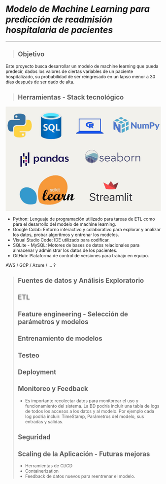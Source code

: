 # ***Modelo de Machine Learning para predicción de readmisión hospitalaria de pacientes***
---

> ## Objetivo
Este proyecto busca desarrollar un modelo de machine learning que pueda predecir, dados los valores de ciertas variables de un paciente hospitalizado, 
su probabilidad de ser reingresado en un lapso menor a 30 días después de ser dado de alta.


> ## Herramientas - Stack tecnológico
![Stack Tecnológico](https://github.com/No-Country-simulation/c19-109-m-data-bi/blob/44229c8b78604a9265117800006e56a9109c8faf/Images/Stack_tecnologico.png)
* Python: Lenguaje de programación utilizado para tareas de ETL como para el desarrollo del modelo de machine learning.
* Google Colab: Entorno interactivo y colaborativo para explorar y analizar los datos, probar algoritmos y entrenar los modelos.
* Visual Studio Code: IDE utilizado para codificar.
* SQLite - MySQL: Motores de bases de datos relacionales para almacenar y administrar los datos de los pacientes.
* GitHub: Plataforma de control de versiones para trabajo en equipo.

AWS / GCP / Azure / ... ?

> ## Fuentes de datos y Análisis Exploratorio
> ## ETL
> ## Feature engineering - Selección de parámetros y modelos
> ## Entrenamiento de modelos
> ## Testeo
> ## Deployment
> ## Monitoreo y Feedback
> * Es importante recolectar datos para monitorear el uso y funcionamiento del sistema. La BD podría incluir una tabla de logs de todos los accesos a los datos y al modelo. Por ejemplo cada log podria incluir: TimeStamp, Parámetros del modelo, sus entradas y salidas.
>  
> ## Seguridad
> ## Scaling de la Aplicación - Futuras mejoras
> * Herramientas de CI/CD
> * Containerization
> * Feedback de datos nuevos para reentrenar el modelo.
> 
> 
